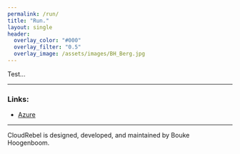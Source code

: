 ```yaml
---
permalink: /run/
title: "Run."
layout: single
header:
  overlay_color: "#000"
  overlay_filter: "0.5"
  overlay_image: /assets/images/BH_Berg.jpg
---
```


Test...

---
### Links:

- [Azure](https://azure.com/)

---

CloudRebel is designed, developed, and maintained by Bouke Hoogenboom.